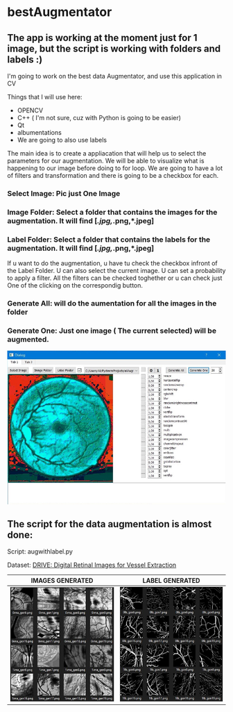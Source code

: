 # bestAugmentator
## The app is working at the moment just for 1 image, but the script is working with folders and labels :) 

I'm going to work on the best data Augmentator, and use this application in CV

Things that I will use here:
* OPENCV
* C++ ( I'm not sure, cuz with Python is going to be easier)
* Qt
* albumentations
* We are going to also use labels

The main idea is to create a appliacation that will help us to select the parameters for our augmentation. 
We will be able to visualize what is happening to our image before doing to for loop. We are going to have a lot of filters and transformation and there is going 
to be a checkbox for each.

### Select Image: Pic just One Image
### Image Folder: Select a folder that contains the images for the augmentation. It will find [*.jpg,*.png,*.jpeg]
### Label Folder: Select a folder that contains the labels for the augmentation. It will find [*.jpg,*.png,*.jpeg] 

If u want to do the augmentation, u have tu check the checkbox infront of the Label Folder.
U can also select the current image.
U can set a probability to apply a filter.
All the filters can be checked toghether or u can check just One of the clicking on the correspondig button.

### Generate All: will do the aumentation for all the images in the folder
### Generate One: Just one image ( The current selected) will be augmented.

![](res/res3.JPG)


## The script for the data augmentation is almost done:


Script: augwithlabel.py

Dataset: [DRIVE: Digital Retinal Images for Vessel Extraction](https://drive.grand-challenge.org/)

IMAGES   GENERATED         |  LABEL GENERATED
:-------------------------:|:-------------------------:
![](res/img.JPG)           |  ![](res/lbel.JPG)




